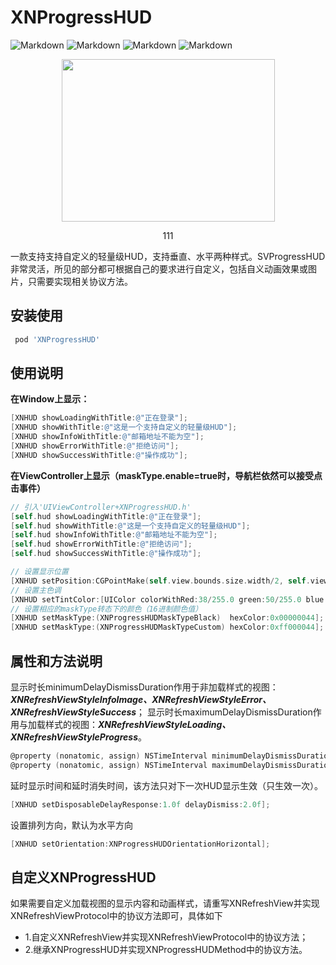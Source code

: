 # XNProgressHUD


![Markdown](http://i1.bvimg.com/640753/e38d1f1d0f589b58.gif)
![Markdown](http://i1.bvimg.com/640753/cff1719003ecaf97.gif)
![Markdown](http://i1.bvimg.com/640753/08066b4efbbe0a19.gif)
![Markdown](http://i1.bvimg.com/640753/fa27c0eeff267f51.gif)

<div class="pos" position=float align=center><img width="341" height="260" src="http://i1.bvimg.com/640753/fa27c0eeff267f51.gif"/><p>111</p></div>


一款支持支持自定义的轻量级HUD，支持垂直、水平两种样式。SVProgressHUD非常灵活，所见的部分都可根据自己的要求进行自定义，包括自义动画效果或图片，只需要实现相关协议方法。

## 安装使用
```ruby
 pod 'XNProgressHUD'
```

## 使用说明

 **在Window上显示：**
 ```Objective-C
 [XNHUD showLoadingWithTitle:@"正在登录"];
 [XNHUD showWithTitle:@"这是一个支持自定义的轻量级HUD"];
 [XNHUD showInfoWithTitle:@"邮箱地址不能为空"];
 [XNHUD showErrorWithTitle:@"拒绝访问"];
 [XNHUD showSuccessWithTitle:@"操作成功"];
 ```

 **在ViewController上显示（maskType.enable=true时，导航栏依然可以接受点击事件）**
 ```Objective-C
 // 引入'UIViewController+XNProgressHUD.h'
 [self.hud showLoadingWithTitle:@"正在登录"];
 [self.hud showWithTitle:@"这是一个支持自定义的轻量级HUD"];
 [self.hud showInfoWithTitle:@"邮箱地址不能为空"];
 [self.hud showErrorWithTitle:@"拒绝访问"];
 [self.hud showSuccessWithTitle:@"操作成功"];
 ```

 ```Objective-C
// 设置显示位置
[XNHUD setPosition:CGPointMake(self.view.bounds.size.width/2, self.view.bounds.size.height * 0.7)];
// 设置主色调
[XNHUD setTintColor:[UIColor colorWithRed:38/255.0 green:50/255.0 blue:56/255.0 alpha:0.8]];
// 设置相应的maskType转态下的颜色（16进制颜色值）
[XNHUD setMaskType:(XNProgressHUDMaskTypeBlack)  hexColor:0x00000044];
[XNHUD setMaskType:(XNProgressHUDMaskTypeCustom) hexColor:0xff000044];
 ```

 ## 属性和方法说明
 显示时长minimumDelayDismissDuration作用于非加载样式的视图：***XNRefreshViewStyleInfoImage、XNRefreshViewStyleError、XNRefreshViewStyleSuccess***；
 显示时长maximumDelayDismissDuration作用与加载样式的视图：***XNRefreshViewStyleLoading、XNRefreshViewStyleProgress***。
 ```Objective-C
@property (nonatomic, assign) NSTimeInterval minimumDelayDismissDuration; //default:1.5f
@property (nonatomic, assign) NSTimeInterval maximumDelayDismissDuration; //default:20.f
 ```

延时显示时间和延时消失时间，该方法只对下一次HUD显示生效（只生效一次）。
 ```Objective-C
[XNHUD setDisposableDelayResponse:1.0f delayDismiss:2.0f];
 ```

 设置排列方向，默认为水平方向
 ```Objective-C
[XNHUD setOrientation:XNProgressHUDOrientationHorizontal];
 ```

 ## 自定义XNProgressHUD
 如果需要自定义加载视图的显示内容和动画样式，请重写XNRefreshView并实现XNRefreshViewProtocol中的协议方法即可，具体如下
 * 1.自定义XNRefreshView并实现XNRefreshViewProtocol中的协议方法；
 * 2.继承XNProgressHUD并实现XNProgressHUDMethod中的协议方法。
